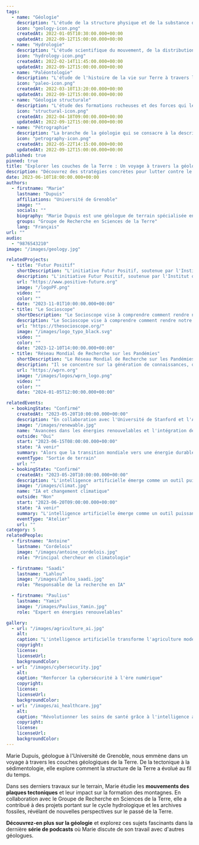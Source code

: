 ```yaml
---
tags:
  - name: "Géologie"
    description: "L'étude de la structure physique et de la substance de la Terre."
    icon: "geology-icon.png"
    createdAt: 2022-01-05T10:30:00.000+00:00
    updatedAt: 2022-09-12T15:00:00.000+00:00
  - name: "Hydrologie"
    description: "L'étude scientifique du mouvement, de la distribution et de la qualité de l'eau sur Terre."
    icon: "hydrology-icon.png"
    createdAt: 2022-02-14T11:45:00.000+00:00
    updatedAt: 2022-09-12T15:00:00.000+00:00
  - name: "Paléontologie"
    description: "L'étude de l'histoire de la vie sur Terre à travers les fossiles."
    icon: "paleo-icon.png"
    createdAt: 2022-03-10T13:20:00.000+00:00
    updatedAt: 2022-09-12T15:00:00.000+00:00
  - name: "Géologie structurale"
    description: "L'étude des formations rocheuses et des forces qui les façonnent."
    icon: "structural-icon.png"
    createdAt: 2022-04-18T09:00:00.000+00:00
    updatedAt: 2022-09-12T15:00:00.000+00:00
  - name: "Pétrographie"
    description: "La branche de la géologie qui se consacre à la description et à la classification des roches."
    icon: "petrography-icon.png"
    createdAt: 2022-05-22T14:15:00.000+00:00
    updatedAt: 2022-09-12T15:00:00.000+00:00
published: true
pinned: true
title: "Explorer les couches de la Terre : Un voyage à travers la géologie"
description: "Découvrez des stratégies concrètes pour lutter contre le changement climatique, en mettant l'accent sur les énergies durables, les politiques environnementales et les technologies innovantes"
date: 2023-06-10T18:00:00.000+00:00
authors:
  - firstname: "Marie"
    lastname: "Dupuis"
    affiliations: "Université de Grenoble"
    image: ""
    socials: ""
    biography: "Marie Dupuis est une géologue de terrain spécialisée en tectonique et en sédimentologie."
    groups: "Groupe de Recherche en Sciences de la Terre"
    lang: "Français"
url: ""
audio:
  - "9876543210"
image: "/images/geology.jpg"

relatedProjects:
  - title: "Futur Positif"
    shortDescription: "L'initiative Futur Positif, soutenue par l'Institut d'études avancées de Paris et la Fondation 2100"
    description: "L'initiative Futur Positif, soutenue par l'Institut d'études avancées de Paris et la Fondation 2100, vise à faire connaître les travaux de prospective."
    url: "https://www.positive-future.org"
    image: "/logoPF.png"
    video: ""
    color: ""
    date: "2023-11-01T10:00:00.000+00:00"
  - title: "Le Socioscope"
    shortDescription: "Le Socioscope vise à comprendre comment rendre notre monde plus durable, en particulier en matière d'alimentation."
    description: "Le Socioscope vise à comprendre comment rendre notre monde plus durable, en particulier en matière d'alimentation."
    url: "https://thesocioscope.org/"
    image: "/images/logo_typo_black.svg"
    video: ""
    color: ""
    date: "2023-12-10T14:00:00.000+00:00"
  - title: "Réseau Mondial de Recherche sur les Pandémies"
    shortDescription: "Le Réseau Mondial de Recherche sur les Pandémies (WPRN) se consacre à faciliter la collaboration internationale en matière de recherche sur les pandémies."
    description: "Il se concentre sur la génération de connaissances, de données et d'outils qui peuvent être partagés entre les nations pour mieux comprendre et combattre les pandémies. Grâce à des partenariats avec des institutions telles que l'Institut d'Études Avancées de Paris (Paris IAS), le WPRN réunit des experts de premier plan pour relever les défis complexes posés par les crises sanitaires mondiales."
    url: "https://wprn.org"
    image: "/images/logos/wprn_logo.png"
    video: ""
    color: ""
    date: "2024-01-05T12:00:00.000+00:00"

relatedEvents:
  - bookingState: "Confirmé"
    createdAt: "2023-05-20T10:00:00.000+00:00"
    description: "En collaboration avec l'Université de Stanford et l'Agence Internationale de l'Énergie"
    image: "/images/renewable.jpg"
    name: "Avancées dans les énergies renouvelables et l'intégration de l'IA"
    outside: "Oui"
    start: "2023-06-15T08:00:00.000+00:00"
    state: "À venir"
    summary: "Alors que la transition mondiale vers une énergie durable se poursuit, l'intelligence artificielle joue un rôle crucial dans l'optimisation des systèmes d'énergie renouvelable."
    eventType: "Sortie de terrain"
    url: ""
  - bookingState: "Confirmé"
    createdAt: "2023-05-20T10:00:00.000+00:00"
    description: "L'intelligence artificielle émerge comme un outil puissant dans la lutte contre le changement climatique."
    image: "/images/climat.jpg"
    name: "IA et changement climatique"
    outside: "Non"
    start: "2023-06-20T09:00:00.000+00:00"
    state: "À venir"
    summary: "L'intelligence artificielle émerge comme un outil puissant dans la lutte contre le changement climatique."
    eventType: "Atelier"
    url: ""
category: 5
relatedPeople:
  - firstname: "Antoine"
    lastname: "Cordelois"
    image: "/images/antoine_cordelois.jpg"
    role: "Principal chercheur en climatologie"

  - firstname: "Saadi"
    lastname: "Lahlou"
    image: "/images/lahlou_saadi.jpg"
    role: "Responsable de la recherche en IA"

  - firstname: "Paulius"
    lastname: "Yamin"
    image: "/images/Paulius_Yamin.jpg"
    role: "Expert en énergies renouvelables"

gallery:
  - url: "/images/agriculture_ai.jpg"
    alt:
    caption: "L'intelligence artificielle transforme l'agriculture moderne"
    copyright:
    license:
    licenseUrl:
    backgroundColor:
  - url: "/images/cybersecurity.jpg"
    alt:
    caption: "Renforcer la cybersécurité à l'ère numérique"
    copyright:
    license:
    licenseUrl:
    backgroundColor:
  - url: "/images/ai_healthcare.jpg"
    alt:
    caption: "Révolutionner les soins de santé grâce à l'intelligence artificielle"
    copyright:
    license:
    licenseUrl:
    backgroundColor:
---
```


Marie Dupuis, géologue à l'Université de Grenoble, nous emmène dans un voyage à travers les couches géologiques de la Terre. De la tectonique à la sédimentologie, elle explore comment la structure de la Terre a évolué au fil du temps.

Dans ses derniers travaux sur le terrain, Marie étudie les **mouvements des plaques tectoniques** et leur impact sur la formation des montagnes. En collaboration avec le Groupe de Recherche en Sciences de la Terre, elle a contribué à des projets portant sur le cycle hydrologique et les archives fossiles, révélant de nouvelles perspectives sur le passé de la Terre.

**Découvrez-en plus sur la géologie** et explorez ces sujets fascinants dans la dernière **série de podcasts** où Marie discute de son travail avec d'autres géologues.

